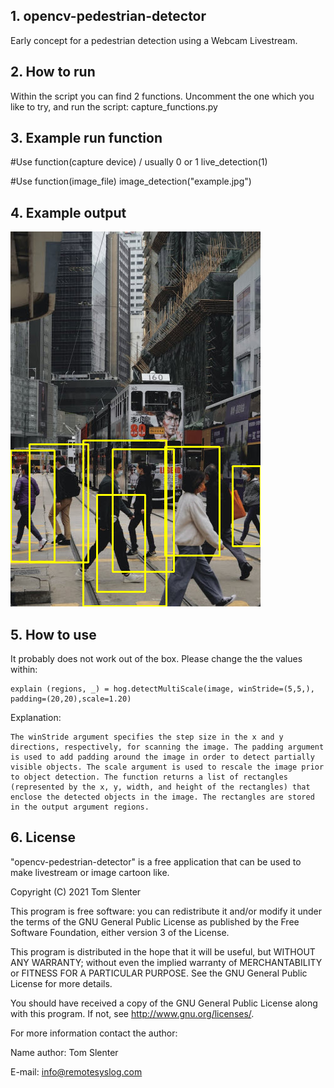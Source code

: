 ## 1. opencv-pedestrian-detector
Early concept for a pedestrian detection using a Webcam Livestream.

## 2. How to run
Within the script you can find 2 functions. Uncomment the one which you like to try, and run the script: capture_functions.py

## 3. Example run function
#Use function(capture device) / usually 0 or 1
live_detection(1)

#Use function(image_file)
image_detection("example.jpg")

## 4. Example output
![alt text](https://github.com/tslenter/opencv-pedestrian-detector/blob/main/example_detection.jpg?raw=true)

## 5. How to use
It probably does not work out of the box. Please change the the values within:
```
explain (regions, _) = hog.detectMultiScale(image, winStride=(5,5,), padding=(20,20),scale=1.20)
```

Explanation:
```
The winStride argument specifies the step size in the x and y directions, respectively, for scanning the image. The padding argument is used to add padding around the image in order to detect partially visible objects. The scale argument is used to rescale the image prior to object detection. The function returns a list of rectangles (represented by the x, y, width, and height of the rectangles) that enclose the detected objects in the image. The rectangles are stored in the output argument regions.
```

## 6. License

"opencv-pedestrian-detector" is a free application that can be used to make livestream or image cartoon like.

Copyright (C) 2021 Tom Slenter

This program is free software: you can redistribute it and/or modify
it under the terms of the GNU General Public License as published by
the Free Software Foundation, either version 3 of the License.

This program is distributed in the hope that it will be useful,
but WITHOUT ANY WARRANTY; without even the implied warranty of
MERCHANTABILITY or FITNESS FOR A PARTICULAR PURPOSE. See the
GNU General Public License for more details.

You should have received a copy of the GNU General Public License
along with this program. If not, see <http://www.gnu.org/licenses/>.

For more information contact the author:

Name author: Tom Slenter

E-mail: info@remotesyslog.com
